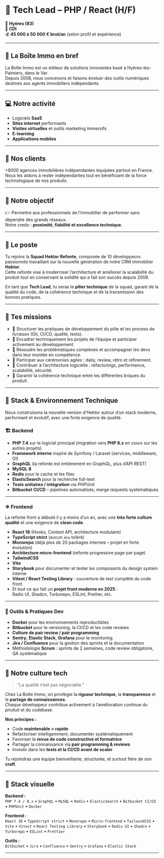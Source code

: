 # 🧭 Tech Lead – PHP / React (H/F)
📍 **Hyères (83)**  
📄 **CDI**  
💰 **45 000 à 50 000 € brut/an** (selon profil et expérience)

---

## 🚩 La Boîte Immo en bref
La Boîte Immo est un éditeur de solutions innovantes basé à Hyères-les-Palmiers, dans le Var.  
Depuis 2008, nous concevons et faisons évoluer des outils numériques destinés aux agents immobiliers indépendants.

---

## 💻 Notre activité
- Logiciels **SaaS**  
- **Sites internet** performants  
- **Visites virtuelles** et outils marketing immersifs  
- **E-learning**  
- **Applications mobiles**

---

## 🤝 Nos clients
+8000 agences immobilières indépendantes équipées partout en France.  
Nous les aidons à rester indépendantes tout en bénéficiant de la force technologique de nos produits.

---

## 🎯 Notre objectif
👉 Permettre aux professionnels de l’immobilier de performer sans dépendre des grands réseaux.  
Notre credo : **proximité, fiabilité et excellence technique.**

---

## 🧩 Le poste
Tu rejoins la **Squad Hektor Refonte**, composée de 10 développeurs passionnés travaillant sur la nouvelle génération de notre CRM immobilier **Hektor**.  
Cette refonte vise à moderniser l’architecture et améliorer la scalabilité du produit tout en conservant la solidité qui a fait son succès depuis 2008.

En tant que **Tech Lead**, tu seras le **pilier technique** de la squad, garant de la qualité du code, de la cohérence technique et de la transmission des bonnes pratiques.

---

## 🎯 Tes missions
- 📌 Structurer les pratiques de développement du pôle et les process de livraison (Git, CI/CD, qualité, tests).  
- 📌 Encadrer techniquement les projets de l’équipe et participer activement au développement.  
- 📌 Résoudre les problématiques complexes et accompagner les devs dans leur montée en compétence.  
- 📌 Participer aux cérémonies agiles : daily, review, rétro et refinement.  
- 📌 Contribuer à l’architecture logicielle : refactorings, performance, scalabilité, sécurité.  
- 📌 Garantir la cohérence technique entre les différentes briques du produit.  

---

## 🧠 Stack & Environnement Technique
Nous construisons la nouvelle version d’Hektor autour d’un stack moderne, performant et évolutif, avec une forte exigence de qualité.

### 🏗️ Backend
- **PHP 7.4** sur le logiciel principal (migration vers **PHP 8.x** en cours sur les autres projets)  
- **Framework interne** inspiré de Symfony / Laravel (services, middleware, DI)  
- **GraphQL** (la refonte est entièrement en GraphQL, plus d’API REST)  
- **MySQL 8**  
- **Redis** pour le cache et les files  
- **ElasticSearch** pour la recherche full-text  
- **Tests unitaires / intégration** via PHPUnit  
- **Bitbucket CI/CD** – pipelines automatisés, merge requests systématiques  

---

### ⚛️ Frontend
La refonte front a débuté il y a moins d’un an, avec une **très forte culture qualité** et une exigence de **clean code**.

- **React 18** (Hooks, Context API, architecture modulaire)  
- **TypeScript strict** (aucun `any` toléré)  
- **Monorepo** (déjà plus de 20 packages internes – projet en forte évolution)  
- **Architecture micro-frontend** (refonte progressive page par page)  
- **TailwindCSS**  
- **Vite**  
- **Storybook** pour documenter et tester les composants du design system interne  
- **Vitest / React Testing Library** : couverture de test complète du code front  
- Et tout ce qui fait un **projet front moderne en 2025** :  
  Radix UI, Shadcn, Turborepo, ESLint, Prettier, etc.

---

### 🧰 Outils & Pratiques Dev
- **Docker** pour les environnements reproductibles  
- **Bitbucket** pour le versioning, la CI/CD et les code reviews  
- **Culture de pair review / pair programming**  
- **Sentry**, **Elastic Stack**, **Grafana** pour le monitoring  
- **Jira / Confluence** pour la gestion des sprints et la documentation  
- Méthodologie **Scrum** : sprints de 2 semaines, code review obligatoire, QA systématique  

---

## 🧬 Notre culture tech
> “La qualité n’est pas négociable.”

Chez La Boîte Immo, on privilégie la **rigueur technique**, la **transparence** et le **partage de connaissances**.  
Chaque développeur contribue activement à l’amélioration continue du produit et du codebase.

**Nos principes :**
- Code **maintenable > rapide**  
- Refactoriser intelligemment, documenter systématiquement  
- Favoriser la **revue de code constructive et formatrice**  
- Partager la connaissance via **pair programming & reviews**  
- Investir dans les **tests et la CI/CD avant de scaler**

Tu rejoindras une équipe bienveillante, structurée, et surtout fière de son **craft**.

---

## 🧩 Stack visuelle

**Backend :**  
`PHP 7.4 / 8.x` • `GraphQL` • `MySQL` • `Redis` • `ElasticSearch` • `Bitbucket CI/CD` • `PHPUnit` • `Docker`  

**Frontend :**  
`React 18` • `TypeScript strict` • `Monorepo` • `Micro-frontend` • `TailwindCSS` • `Vite` • `Vitest` • `React Testing Library` • `Storybook` • `Radix UI` • `Shadcn` • `Turborepo` • `ESLint` • `Prettier`  

**Outils :**  
`Bitbucket` • `Jira` • `Confluence` • `Sentry` • `Grafana` • `Elastic Stack`

---
